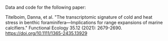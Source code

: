 Data and code for the following paper:

Titelboim, Danna, et al. "The transcriptomic signature of cold and heat stress in benthic foraminifera—Implications for range expansions of marine calcifiers." Functional Ecology 35.12 (2021): 2679-2690. https://doi.org/10.1111/1365-2435.13929
